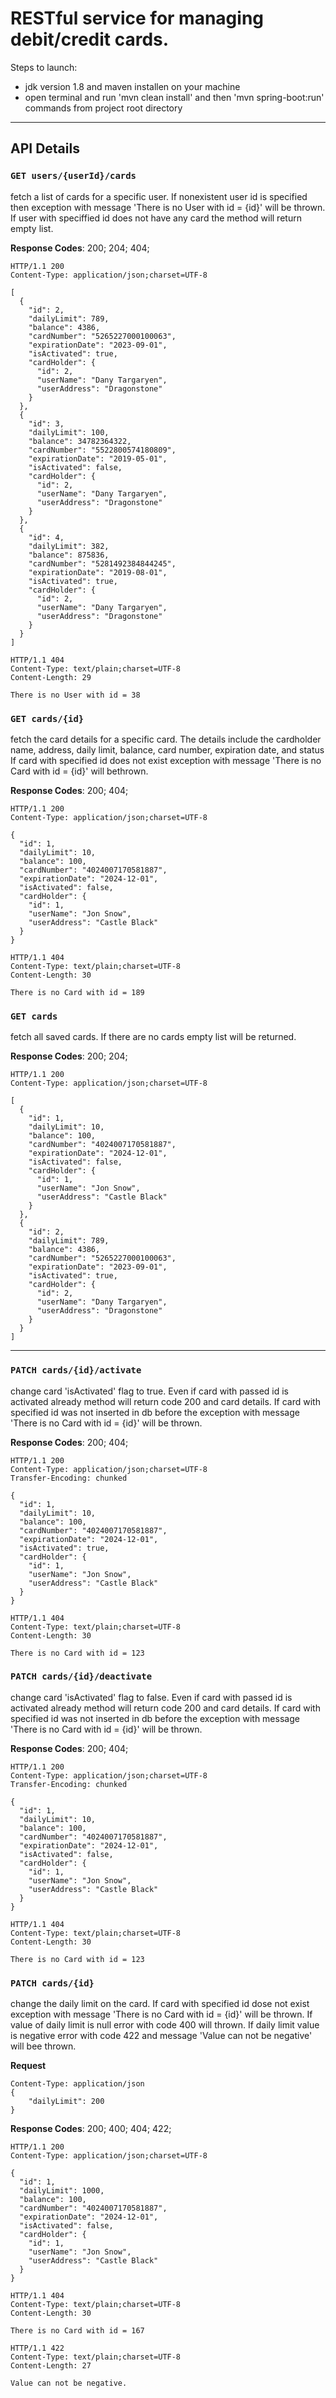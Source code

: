# RESTful service for managing debit/credit cards.

Steps to launch:
 - jdk version 1.8 and maven installen on your machine
 - open terminal and run 'mvn clean install' and then 'mvn spring-boot:run' commands from project root directory
***

## API Details

### `GET users/{userId}/cards`
fetch a list of cards for a specific user.
If nonexistent user id is specified then exception with message 'There is no User with id = {id}' will be thrown.
If user with speciffied id does not have any card the method will return empty list.

**Response Codes**: 200; 204; 404;
```
HTTP/1.1 200
Content-Type: application/json;charset=UTF-8

[
  {
    "id": 2,
    "dailyLimit": 789,
    "balance": 4386,
    "cardNumber": "5265227000100063",
    "expirationDate": "2023-09-01",
    "isActivated": true,
    "cardHolder": {
      "id": 2,
      "userName": "Dany Targaryen",
      "userAddress": "Dragonstone"
    }
  },
  {
    "id": 3,
    "dailyLimit": 100,
    "balance": 34782364322,
    "cardNumber": "5522800574180809",
    "expirationDate": "2019-05-01",
    "isActivated": false,
    "cardHolder": {
      "id": 2,
      "userName": "Dany Targaryen",
      "userAddress": "Dragonstone"
    }
  },
  {
    "id": 4,
    "dailyLimit": 382,
    "balance": 875836,
    "cardNumber": "5281492384844245",
    "expirationDate": "2019-08-01",
    "isActivated": true,
    "cardHolder": {
      "id": 2,
      "userName": "Dany Targaryen",
      "userAddress": "Dragonstone"
    }
  }
]
```

```
HTTP/1.1 404
Content-Type: text/plain;charset=UTF-8
Content-Length: 29

There is no User with id = 38
```

### `GET cards/{id}`
fetch the card details for a specific card.
The details include the cardholder name, address, daily limit, balance, card number, expiration date, and status
If card with specified id does not exist exception with message 'There is no Card with id = {id}' will bethrown.

**Response Codes**: 200; 404;
```
HTTP/1.1 200
Content-Type: application/json;charset=UTF-8

{
  "id": 1,
  "dailyLimit": 10,
  "balance": 100,
  "cardNumber": "4024007170581887",
  "expirationDate": "2024-12-01",
  "isActivated": false,
  "cardHolder": {
    "id": 1,
    "userName": "Jon Snow",
    "userAddress": "Castle Black"
  }
}
```

```
HTTP/1.1 404
Content-Type: text/plain;charset=UTF-8
Content-Length: 30

There is no Card with id = 189
```
### `GET cards`
fetch all saved cards. If there are no cards empty list will be returned.

**Response Codes**: 200; 204;
```
HTTP/1.1 200
Content-Type: application/json;charset=UTF-8

[
  {
    "id": 1,
    "dailyLimit": 10,
    "balance": 100,
    "cardNumber": "4024007170581887",
    "expirationDate": "2024-12-01",
    "isActivated": false,
    "cardHolder": {
      "id": 1,
      "userName": "Jon Snow",
      "userAddress": "Castle Black"
    }
  },
  {
    "id": 2,
    "dailyLimit": 789,
    "balance": 4386,
    "cardNumber": "5265227000100063",
    "expirationDate": "2023-09-01",
    "isActivated": true,
    "cardHolder": {
      "id": 2,
      "userName": "Dany Targaryen",
      "userAddress": "Dragonstone"
    }
  }
]
```
***

### `PATCH cards/{id}/activate`
change card 'isActivated' flag to true. Even if card with passed id is activated already method will return code 200 and card details. If card with specified id was not inserted in db before the exception with message 'There is no Card with id = {id}' will be thrown.

**Response Codes**: 200; 404;
```
HTTP/1.1 200
Content-Type: application/json;charset=UTF-8
Transfer-Encoding: chunked

{
  "id": 1,
  "dailyLimit": 10,
  "balance": 100,
  "cardNumber": "4024007170581887",
  "expirationDate": "2024-12-01",
  "isActivated": true,
  "cardHolder": {
    "id": 1,
    "userName": "Jon Snow",
    "userAddress": "Castle Black"
  }
}
```

```
HTTP/1.1 404
Content-Type: text/plain;charset=UTF-8
Content-Length: 30

There is no Card with id = 123
```

### `PATCH cards/{id}/deactivate`
change card 'isActivated' flag to false. Even if card with passed id is activated already method will return code 200 and card details. If card with specified id was not inserted in db before the exception with message 'There is no Card with id = {id}' will be thrown.

**Response Codes**: 200; 404;
```
HTTP/1.1 200
Content-Type: application/json;charset=UTF-8
Transfer-Encoding: chunked

{
  "id": 1,
  "dailyLimit": 10,
  "balance": 100,
  "cardNumber": "4024007170581887",
  "expirationDate": "2024-12-01",
  "isActivated": false,
  "cardHolder": {
    "id": 1,
    "userName": "Jon Snow",
    "userAddress": "Castle Black"
  }
}
```

```
HTTP/1.1 404
Content-Type: text/plain;charset=UTF-8
Content-Length: 30

There is no Card with id = 123
```

### `PATCH cards/{id}`
change the daily limit on the card. If card with specified id dose not exist exception with message 'There is no Card with id = {id}' will be thrown. If value of daily limit is null error with code 400 will thrown. If daily limit value is negative error with code 422 and message 'Value can not be negative' will bee thrown.

**Request**
```
Content-Type: application/json
{
    "dailyLimit": 200
}
```

**Response Codes**: 200; 400; 404; 422;

```
HTTP/1.1 200
Content-Type: application/json;charset=UTF-8

{
  "id": 1,
  "dailyLimit": 1000,
  "balance": 100,
  "cardNumber": "4024007170581887",
  "expirationDate": "2024-12-01",
  "isActivated": false,
  "cardHolder": {
    "id": 1,
    "userName": "Jon Snow",
    "userAddress": "Castle Black"
  }
}
```

```
HTTP/1.1 404
Content-Type: text/plain;charset=UTF-8
Content-Length: 30

There is no Card with id = 167
```

```
HTTP/1.1 422
Content-Type: text/plain;charset=UTF-8
Content-Length: 27

Value can not be negative.
```
